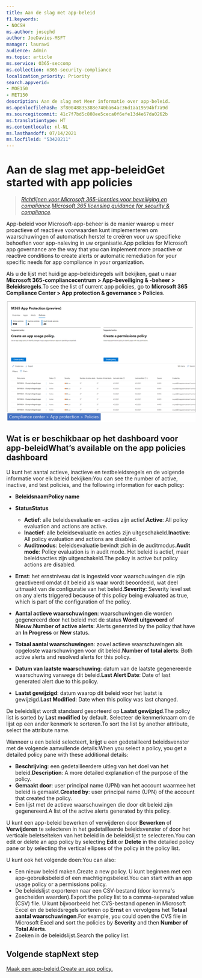 ```yaml
---
title: Aan de slag met app-beleid
f1.keywords:
- NOCSH
ms.author: josephd
author: JoeDavies-MSFT
manager: laurawi
audience: Admin
ms.topic: article
ms.service: O365-seccomp
ms.collection: m365-security-compliance
localization_priority: Priority
search.appverid:
- MOE150
- MET150
description: Aan de slag met Meer informatie over app-beleid.
ms.openlocfilehash: 3f80048835388e740ba64ac36d1aa19594bf7a9d
ms.sourcegitcommit: 41c7f7bd5c808ee5ceca0f6efe13d4e67da0262b
ms.translationtype: HT
ms.contentlocale: nl-NL
ms.lasthandoff: 07/14/2021
ms.locfileid: "53420211"
---
```

# <a name="get-started-with-app-policies"></a><span data-ttu-id="2b2d7-103">Aan de slag met app-beleid</span><span class="sxs-lookup"><span data-stu-id="2b2d7-103">Get started with app policies</span></span>

><span data-ttu-id="2b2d7-104">*[Richtlijnen voor Microsoft 365-licenties voor beveiliging en compliance](https://aka.ms/ComplianceSD).*</span><span class="sxs-lookup"><span data-stu-id="2b2d7-104">*[Microsoft 365 licensing guidance for security & compliance](https://aka.ms/ComplianceSD).*</span></span>

<span data-ttu-id="2b2d7-105">App-beleid voor Microsoft-app-beheer is de manier waarop u meer proactieve of reactieve voorwaarden kunt implementeren om waarschuwingen of automatisch herstel te creëren voor uw specifieke behoeften voor app-naleving in uw organisatie.</span><span class="sxs-lookup"><span data-stu-id="2b2d7-105">App policies for Microsoft app governance are the way that you can implement more proactive or reactive conditions to create alerts or automatic remediation for your specific needs for app compliance in your organization.</span></span>

<span data-ttu-id="2b2d7-106">Als u de lijst met huidige app-beleidsregels wilt bekijken, gaat u naar **Microsoft 365-compliancecentrum > App-beveiliging & -beheer > Beleidsregels**.</span><span class="sxs-lookup"><span data-stu-id="2b2d7-106">To see the list of current app policies, go to **Microsoft 365 Compliance Center > App protection & governance > Policies**.</span></span>

![De overzichtspagina van MAPG-beleid in het Microsoft 365-compliancecentrum](..\media\manage-app-protection-governance\mapg-cc-policies.png)

## <a name="whats-available-on-the-app-policies-dashboard"></a><span data-ttu-id="2b2d7-108">Wat is er beschikbaar op het dashboard voor app-beleid</span><span class="sxs-lookup"><span data-stu-id="2b2d7-108">What’s available on the app policies dashboard</span></span>

<span data-ttu-id="2b2d7-109">U kunt het aantal actieve, inactieve en testbeleidsregels en de volgende informatie voor elk beleid bekijken:</span><span class="sxs-lookup"><span data-stu-id="2b2d7-109">You can see the number of active, inactive, and test policies, and the following information for each policy:</span></span>

- <span data-ttu-id="2b2d7-110">**Beleidsnaam**</span><span class="sxs-lookup"><span data-stu-id="2b2d7-110">**Policy name**</span></span>
- <span data-ttu-id="2b2d7-111">**Status**</span><span class="sxs-lookup"><span data-stu-id="2b2d7-111">**Status**</span></span>

  - <span data-ttu-id="2b2d7-112">**Actief**: alle beleidsevaluatie en -acties zijn actief.</span><span class="sxs-lookup"><span data-stu-id="2b2d7-112">**Active**:  All policy evaluation and actions are active.</span></span>
  - <span data-ttu-id="2b2d7-113">**Inactief**: alle beleidsevaluatie en acties zijn uitgeschakeld.</span><span class="sxs-lookup"><span data-stu-id="2b2d7-113">**Inactive**: All policy evaluation and actions are disabled.</span></span>
  - <span data-ttu-id="2b2d7-114">**Auditmodus**: beleidsevaluatie bevindt zich in de auditmodus.</span><span class="sxs-lookup"><span data-stu-id="2b2d7-114">**Audit mode**: Policy evaluation is in audit mode.</span></span> <span data-ttu-id="2b2d7-115">Het beleid is actief, maar beleidsacties zijn uitgeschakeld.</span><span class="sxs-lookup"><span data-stu-id="2b2d7-115">The policy is active but policy actions are disabled.</span></span>

- <span data-ttu-id="2b2d7-116">**Ernst**: het ernstniveau dat is ingesteld voor waarschuwingen die zijn geactiveerd omdat dit beleid als waar wordt beoordeeld, wat deel uitmaakt van de configuratie van het beleid.</span><span class="sxs-lookup"><span data-stu-id="2b2d7-116">**Severity**: Severity level set on any alerts triggered because of this policy being evaluated as true, which is part of the configuration of the policy.</span></span>
- <span data-ttu-id="2b2d7-117">**Aantal actieve waarschuwingen**: waarschuwingen die worden gegenereerd door het beleid met de status **Wordt uitgevoerd** of **Nieuw**.</span><span class="sxs-lookup"><span data-stu-id="2b2d7-117">**Number of active alerts**: Alerts generated by the policy that have an **In Progress** or **New** status.</span></span>
- <span data-ttu-id="2b2d7-118">**Totaal aantal waarschuwingen**: zowel actieve waarschuwingen als opgeloste waarschuwingen voor dit beleid.</span><span class="sxs-lookup"><span data-stu-id="2b2d7-118">**Number of total alerts**: Both active alerts and resolved alerts for this policy.</span></span>
- <span data-ttu-id="2b2d7-119">**Datum van laatste waarschuwing**: datum van de laatste gegenereerde waarschuwing vanwege dit beleid.</span><span class="sxs-lookup"><span data-stu-id="2b2d7-119">**Last Alert Date**: Date of last generated alert due to this policy.</span></span>
- <span data-ttu-id="2b2d7-120">**Laatst gewijzigd**: datum waarop dit beleid voor het laatst is gewijzigd.</span><span class="sxs-lookup"><span data-stu-id="2b2d7-120">**Last Modified**: Date when this policy was last changed.</span></span>

<span data-ttu-id="2b2d7-121">De beleidslijst wordt standaard gesorteerd op **Laatst gewijzigd**.</span><span class="sxs-lookup"><span data-stu-id="2b2d7-121">The policy list is sorted by **Last modified** by default.</span></span> <span data-ttu-id="2b2d7-122">Selecteer de kenmerknaam om de lijst op een ander kenmerk te sorteren.</span><span class="sxs-lookup"><span data-stu-id="2b2d7-122">To sort the list by another attribute, select the attribute name.</span></span>

<span data-ttu-id="2b2d7-123">Wanneer u een beleid selecteert, krijgt u een gedetailleerd beleidsvenster met de volgende aanvullende details:</span><span class="sxs-lookup"><span data-stu-id="2b2d7-123">When you select a policy, you get a detailed policy pane with these additional details:</span></span>

- <span data-ttu-id="2b2d7-124">**Beschrijving**: een gedetailleerdere uitleg van het doel van het beleid.</span><span class="sxs-lookup"><span data-stu-id="2b2d7-124">**Description**: A more detailed explanation of the purpose of the policy.</span></span>
- <span data-ttu-id="2b2d7-125">**Gemaakt door**: user principal name (UPN) van het account waarmee het beleid is gemaakt.</span><span class="sxs-lookup"><span data-stu-id="2b2d7-125">**Created by**: user principal name (UPN) of the account that created the policy.</span></span>
- <span data-ttu-id="2b2d7-126">Een lijst met de actieve waarschuwingen die door dit beleid zijn gegenereerd.</span><span class="sxs-lookup"><span data-stu-id="2b2d7-126">A list of the active alerts generated by this policy.</span></span>

<span data-ttu-id="2b2d7-127">U kunt een app-beleid bewerken of verwijderen door **Bewerken** of **Verwijderen** te selecteren in het gedetailleerde beleidsvenster of door het verticale beletselteken van het beleid in de beleidslijst te selecteren.</span><span class="sxs-lookup"><span data-stu-id="2b2d7-127">You can edit or delete an app policy by selecting **Edit** or **Delete** in the detailed policy pane or by selecting the vertical ellipses of the policy in the policy list.</span></span>

<span data-ttu-id="2b2d7-128">U kunt ook het volgende doen:</span><span class="sxs-lookup"><span data-stu-id="2b2d7-128">You can also:</span></span>

- <span data-ttu-id="2b2d7-129">Een nieuw beleid maken.</span><span class="sxs-lookup"><span data-stu-id="2b2d7-129">Create a new policy.</span></span> <span data-ttu-id="2b2d7-130">U kunt beginnen met een app-gebruiksbeleid of een machtigingsbeleid.</span><span class="sxs-lookup"><span data-stu-id="2b2d7-130">You can start with an app usage policy or a permissions policy.</span></span>
- <span data-ttu-id="2b2d7-131">De beleidslijst exporteren naar een CSV-bestand (door komma's gescheiden waarden).</span><span class="sxs-lookup"><span data-stu-id="2b2d7-131">Export the policy list to a comma-separated value (CSV) file.</span></span> <span data-ttu-id="2b2d7-132">U kunt bijvoorbeeld het CVS-bestand openen in Microsoft Excel en de beleidsregels sorteren op **Ernst** en vervolgens het **Totaal aantal waarschuwingen**.</span><span class="sxs-lookup"><span data-stu-id="2b2d7-132">For example, you could open the CVS file in Microsoft Excel and sort the policies by **Severity** and then **Number of Total Alerts**.</span></span>
- <span data-ttu-id="2b2d7-133">Zoeken in de beleidslijst.</span><span class="sxs-lookup"><span data-stu-id="2b2d7-133">Search the policy list.</span></span>

## <a name="next-step"></a><span data-ttu-id="2b2d7-134">Volgende stap</span><span class="sxs-lookup"><span data-stu-id="2b2d7-134">Next step</span></span>

[<span data-ttu-id="2b2d7-135">Maak een app-beleid.</span><span class="sxs-lookup"><span data-stu-id="2b2d7-135">Create an app policy.</span></span>](app-governance-app-policies-create.md)
